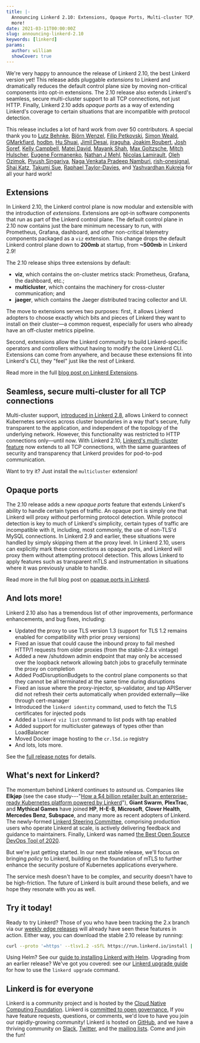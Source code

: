 ```yaml
---
title: |-
  Announcing Linkerd 2.10: Extensions, Opaque Ports, Multi-cluster TCP, and
  more!
date: 2021-03-11T00:00:00Z
slug: announcing-linkerd-2.10
keywords: [linkerd]
params:
  author: william
  showCover: true
---
```


We're very happy to announce the release of Linkerd 2.10, the best Linkerd
version yet! This release adds pluggable _extensions_ to Linkerd and
dramatically reduces the default control plane size by moving non-critical
components into opt-in extensions. The 2.10 release also extends Linkerd's
seamless, secure multi-cluster support to all TCP connections, not just HTTP.
Finally, Linkerd 2.10 adds _opaque ports_ as a way of extending Linkerd's
coverage to certain situations that are incompatible with protocol detection.

This release includes a lot of hard work from over 50 contributors. A special
thank you to [Lutz Behnke](https://github.com/cypherfox), [Björn
Wenzel](https://github.com/DaspawnW), [Filip
Petkovski](https://github.com/fpetkovski), [Simon
Weald](https://github.com/glitchcrab),
[GMarkfjard](https://github.com/GMarkfjard), [hodbn](https://github.com/hodbn),
[Hu Shuai](https://github.com/hs0210), [Jimil
Desai](https://github.com/jimil749), [jiraguha](https://github.com/jiraguha),
[Joakim Roubert](https://github.com/joakimr-axis), [Josh
Soref](https://github.com/jsoref), [Kelly
Campbell](https://github.com/kellycampbell), [Matei
David](https://github.com/mateiidavid), [Mayank
Shah](https://github.com/mayankshah1607), [Max
Goltzsche](https://github.com/mgoltzsche), [Mitch
Hulscher](https://github.com/mhulscher), [Eugene
Formanenko](https://github.com/mo4islona), [Nathan J
Mehl](https://github.com/n-oden), [Nicolas
Lamirault](https://github.com/nlamirault), [Oleh
Ozimok](https://github.com/oleh-ozimok), [Piyush
Singariya](https://github.com/piyushsingariya), [Naga Venkata Pradeep
Namburi](https://github.com/pradeepnnv),
[rish-onesignal](https://github.com/rish-onesignal), [Shai
Katz](https://github.com/shaikatz), [Takumi Sue](https://github.com/mikutas),
[Raphael Taylor-Davies](https://github.com/tustvold), and [Yashvardhan
Kukreja](https://github.com/yashvardhan-kukreja) for all your hard work!

## Extensions

In Linkerd 2.10, the Linkerd control plane is now modular and extensible with
the introduction of _extensions_. Extensions are opt-in software components
that run as part of the Linkerd control plane. The default control plane in
2.10 now contains just the bare minimum necessary to run, with Prometheus,
Grafana, dashboard, and other non-critical telemetry components packaged as a
`viz` extension. This change drops the default Linkerd control plane down to
**200mb** at startup, from **~500mb** in Linkerd 2.9!

The 2.10 release ships three extensions by default:

* **viz**, which contains the on-cluster metrics stack: Prometheus, Grafana,
  the dashboard, etc.;
* **multicluster**, which contains the machinery for cross-cluster
  communication; and
* **jaeger**, which contains the Jaeger distributed tracing collector and UI.

The move to extensions serves two purposes: first, it allows Linkerd adopters
to choose exactly which bits and pieces of Linkerd they want to install on
their cluster—a common request, especially for users who already have an
off-cluster metrics pipeline.

Second, extensions allow the Linkerd community to build Linkerd-specific
operators and controllers without having to modify the core Linkerd CLI.
Extensions can come from anywhere, and because these extensions fit into
Linkerd's CLI, they "feel" just like the rest of Linkerd.

Read more in the full [blog post on Linkerd
Extensions](/2021/03/01/linkerd-2.10-and-extensions/).

## Seamless, secure multi-cluster for all TCP connections

Multi-cluster support, [introduced in Linkerd
2.8](/2020/06/09/announcing-linkerd-2.8/), allows Linkerd to connect Kubernetes
services across cluster boundaries in a way that's secure, fully transparent to
the application, and independent of the topology of the underlying network.
However, this functionality was restricted to HTTP connections only—until now.
With Linkerd 2.10, [Linkerd's multi-cluster
feature](/2.10/features/multicluster/) now extends to all TCP
connections, with the same guarantees of security and transparency that Linkerd
provides for pod-to-pod communication.

Want to try it? Just install the `multicluster` extension!

## Opaque ports

The 2.10 release adds a new _opaque ports_ feature that extends Linkerd's
ability to handle certain types of traffic. An opaque port is simply one that
Linkerd will proxy _without_ performing protocol detection. While protocol
detection is key to much of Linkerd's simplicity, certain types of traffic are
incompatible with it, including, most commonly, the use of non-TLS'd MySQL
connections. In Linkerd 2.9 and earlier, these situations were handled by
simply skipping them at the proxy level. In Linkerd 2.10, users can explicitly
mark these connections as opaque ports, and Linkerd will proxy them without
attempting protocol detection. This allows Linkerd to apply features such as
transparent mTLS and instrumentation in situations where it was previously
unable to handle.

Read more in the full blog post on [opaque ports in
Linkerd](/2021/02/23/protocol-detection-and-opaque-ports-in-linkerd/).

## And lots more!

Linkerd 2.10 also has a tremendous list of other improvements, performance
enhancements, and bug fixes, including:

* Updated the proxy to use TLS version 1.3 (support for TLS 1.2 remains enabled
  for compatibility with prior proxy versions)
* Fixed an issue that could cause the inbound proxy to fail meshed HTTP/1
  requests from older proxies (from the stable-2.8.x vintage)
* Added a new /shutdown admin endpoint that may only be accessed over the
  loopback network allowing batch jobs to gracefully terminate the proxy on
  completion
* Added PodDisruptionBudgets to the control plane components so that they
  cannot be all terminated at the same time during disruptions
* Fixed an issue where the proxy-injector, sp-validator, and tap APIServer did
  not refresh their certs automatically when provided externally—like through
  cert-manager
* Introduced the `linkerd identity` command, used to fetch the TLS certificates
  for injected pods
* Added a `linkerd viz list` command to list pods with tap enabled
* Added support for multicluster gateways of types other than LoadBalancer
* Moved Docker image hosting to the `cr.l5d.io` registry
* And lots, lots more.

See the [full release
notes](https://github.com/linkerd/linkerd2/releases/tag/stable-2.10.0) for
details.

## What's next for Linkerd?

The momentum behind Linkerd continues to astound us. Companies like **Elkjøp**
(see the case study---"[How a $4 billion retailer built an enterprise-ready
Kubernetes platform powered by
Linkerd](https://www.cncf.io/blog/2021/02/19/how-a-4-billion-retailer-built-an-enterprise-ready-kubernetes-platform-powered-by-linkerd/)"),
**Giant Swarm**, **PlexTrac**, and **Mythical Games** have joined **HP**,
**H-E-B**, **Microsoft**, **Clover Health**, **Mercedes Benz**, **Subspace**,
and many more as recent adopters of Linkerd. The newly-formed [Linkerd Steering
Committee](/2021/01/28/announcing-the-linkerd-steering-committee/),
comprising production users who operate Linkerd at scale, is actively
delivering feedback and guidance to maintainers. Finally, Linkerd was named
[the Best Open Source DevOps Tool of
2020](https://devops.com/buoyant-wins-tech-ascension-award-recognizing-linkerd-service-mesh-as-best-open-source-devops-tool-of-2020/).

But we're just getting started. In our next stable release, we'll focus on
bringing _policy_ to Linkerd, building on the foundation of mTLS to further
enhance the security posture of Kubernetes applications everywhere.

The service mesh doesn't have to be complex, and security doesn't have to be
high-friction. The future of Linkerd is built around these beliefs, and we hope
they resonate with you as well.

## Try it today!

Ready to try Linkerd? Those of you who have been tracking the 2.x branch via
our [weekly edge releases](/releases/) will already have seen these features
in action. Either way, you can download the stable 2.10 release by running:

``` bash
curl --proto '=https' --tlsv1.2 -sSfL https://run.linkerd.io/install | sh
```

Using Helm? See our [guide to installing Linkerd with
Helm](/2.10/tasks/install-helm/). Upgrading from an earlier release? We've got
you covered: see our [Linkerd upgrade guide](/2.10/tasks/upgrade/) for how to
use the `linkerd upgrade` command.

## Linkerd is for everyone

Linkerd is a community project and is hosted by the [Cloud Native Computing
Foundation](https://cncf.io/). Linkerd is [committed to open
governance.](/2019/10/03/linkerds-commitment-to-open-governance/) If you have
feature requests, questions, or comments, we'd love to have you join our
rapidly-growing community! Linkerd is hosted on
[GitHub](https://github.com/linkerd/), and we have a thriving community on
[Slack](https://slack.linkerd.io/), [Twitter](https://twitter.com/linkerd), and
the [mailing lists](/community/get-involved/). Come and join the fun!
